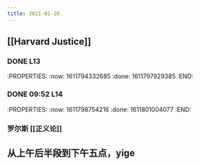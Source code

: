 ```yaml
---
title: 2021-01-28
---
```


## [[Harvard Justice]]
### DONE L13
:PROPERTIES:
:now: 1611794332685
:done: 1611797929385
:END:
### DONE 09:52 L14
:PROPERTIES:
:now: 1611798754216
:done: 1611801004077
:END:
### 罗尔斯 [[正义论]]
## 从上午后半段到下午五点，yige
